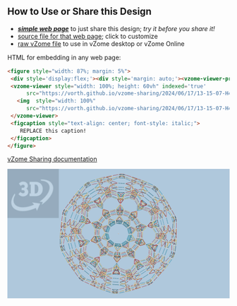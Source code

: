 
## How to Use or Share this Design

 - [***simple web page***](<https://vorth.github.io/vzome-sharing/2024/06/17/13-15-07-H4-1100-instructions/>) to just share this design; *try it before you share it!*
 - [source file for that web page](<https://github.com/vorth/vzome-sharing/edit/main/2024/06/17/13-15-07-H4-1100-instructions/index.md>); click to customize
 - [raw vZome file](<https://raw.githubusercontent.com/vorth/vzome-sharing/main/2024/06/17/13-15-07-H4-1100-instructions/H4-1100-instructions.vZome>) to use in vZome desktop or vZome Online
 
 HTML for embedding in any web page:
 ```html
<figure style="width: 87%; margin: 5%">
  <div style='display:flex;'><div style='margin: auto;'><vzome-viewer-previous label='prev step'></vzome-viewer-previous><vzome-viewer-next label='next step'></vzome-viewer-next></div></div>
  <vzome-viewer style="width: 100%; height: 60vh" indexed='true'
       src="https://vorth.github.io/vzome-sharing/2024/06/17/13-15-07-H4-1100-instructions/H4-1100-instructions.vZome" >
    <img  style="width: 100%"
       src="https://vorth.github.io/vzome-sharing/2024/06/17/13-15-07-H4-1100-instructions/H4-1100-instructions.png" >
  </vzome-viewer>
  <figcaption style="text-align: center; font-style: italic;">
     REPLACE this caption!
  </figcaption>
</figure>

 ```

[vZome Sharing documentation](https://vzome.github.io/vzome/sharing.html#how-it-works)

![Image](<H4-1100-instructions.png>)

